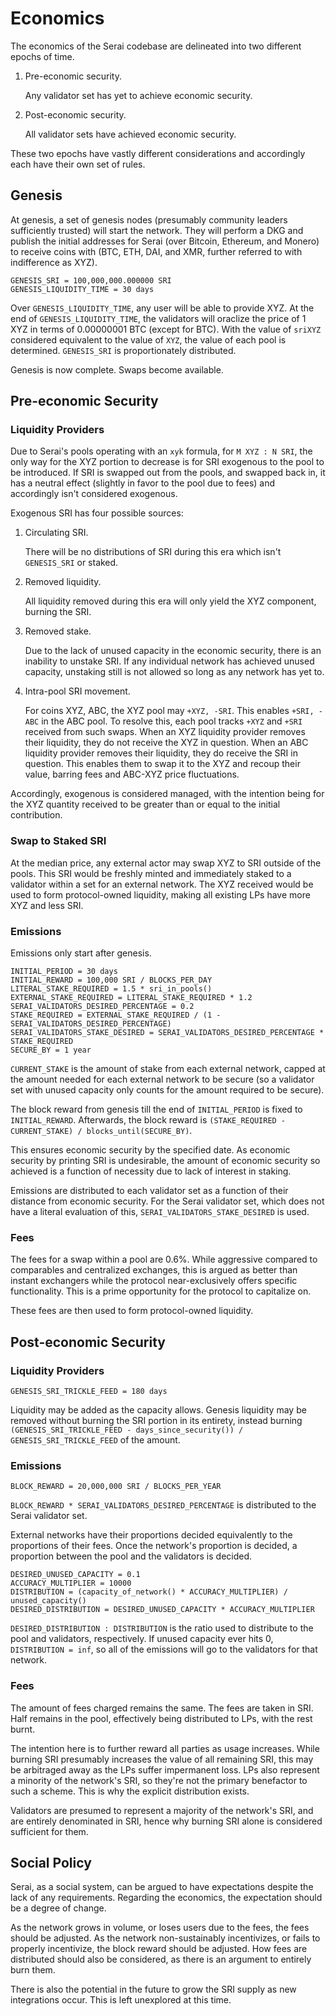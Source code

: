 # Economics

The economics of the Serai codebase are delineated into two different epochs of
time.

1) Pre-economic security.

   Any validator set has yet to achieve economic security.

2) Post-economic security.

    All validator sets have achieved economic security.

These two epochs have vastly different considerations and accordingly each have
their own set of rules.

## Genesis

At genesis, a set of genesis nodes (presumably community leaders sufficiently
trusted) will start the network. They will perform a DKG and publish the initial
addresses for Serai (over Bitcoin, Ethereum, and Monero) to receive coins with
(BTC, ETH, DAI, and XMR, further referred to with indifference as XYZ).

```
GENESIS_SRI = 100,000,000.000000 SRI
GENESIS_LIQUIDITY_TIME = 30 days
```

Over `GENESIS_LIQUIDITY_TIME`, any user will be able to provide XYZ. At the end
of `GENESIS_LIQUIDITY_TIME`, the validators will oraclize the price of 1 XYZ
in terms of 0.00000001 BTC (except for BTC). With the value of `sriXYZ`
considered equivalent to the value of `XYZ`, the value of each pool is
determined. `GENESIS_SRI` is proportionately distributed.

Genesis is now complete. Swaps become available.

## Pre-economic Security

### Liquidity Providers

Due to Serai's pools operating with an `xyk` formula, for `M XYZ : N SRI`, the
only way for the XYZ portion to decrease is for SRI exogenous to the pool to
be introduced. If SRI is swapped out from the pools, and swapped back in, it
has a neutral effect (slightly in favor to the pool due to fees) and accordingly
isn't considered exogenous.

Exogenous SRI has four possible sources:

1) Circulating SRI.

    There will be no distributions of SRI during this era which isn't
    `GENESIS_SRI` or staked.

2) Removed liquidity.

    All liquidity removed during this era will only yield the XYZ component,
    burning the SRI.

3) Removed stake.

    Due to the lack of unused capacity in the economic security, there is an
    inability to unstake SRI. If any individual network has achieved unused
    capacity, unstaking still is not allowed so long as any network has yet to.

4) Intra-pool SRI movement.

    For coins XYZ, ABC, the XYZ pool may `+XYZ, -SRI`. This enables `+SRI, -ABC`
    in the ABC pool. To resolve this, each pool tracks `+XYZ` and `+SRI`
    received from such swaps. When an XYZ liquidity provider removes their
    liquidity, they do not receive the XYZ in question. When an ABC liquidity
    provider removes their liquidity, they do receive the SRI in question. This
    enables them to swap it to the XYZ and recoup their value, barring fees
    and ABC-XYZ price fluctuations.

Accordingly, exogenous is considered managed, with the intention being for the
XYZ quantity received to be greater than or equal to the initial contribution.

### Swap to Staked SRI

At the median price, any external actor may swap XYZ to SRI outside of the
pools. This SRI would be freshly minted and immediately staked to a validator
within a set for an external network. The XYZ received would be used to form
protocol-owned liquidity, making all existing LPs have more XYZ and less SRI.

### Emissions

Emissions only start after genesis.

```
INITIAL_PERIOD = 30 days
INITIAL_REWARD = 100,000 SRI / BLOCKS_PER_DAY
LITERAL_STAKE_REQUIRED = 1.5 * sri_in_pools()
EXTERNAL_STAKE_REQUIRED = LITERAL_STAKE_REQUIRED * 1.2
SERAI_VALIDATORS_DESIRED_PERCENTAGE = 0.2
STAKE_REQUIRED = EXTERNAL_STAKE_REQUIRED / (1 - SERAI_VALIDATORS_DESIRED_PERCENTAGE)
SERAI_VALIDATORS_STAKE_DESIRED = SERAI_VALIDATORS_DESIRED_PERCENTAGE * STAKE_REQUIRED
SECURE_BY = 1 year
```

`CURRENT_STAKE` is the amount of stake from each external network, capped at the
amount needed for each external network to be secure (so a validator set with
unused capacity only counts for the amount required to be secure).

The block reward from genesis till the end of `INITIAL_PERIOD` is fixed to
`INITIAL_REWARD`. Afterwards, the block reward is
`(STAKE_REQUIRED - CURRENT_STAKE) / blocks_until(SECURE_BY)`.

This ensures economic security by the specified date. As economic security by
printing SRI is undesirable, the amount of economic security so achieved is a
function of necessity due to lack of interest in staking.

Emissions are distributed to each validator set as a function of their distance
from economic security. For the Serai validator set, which does not have a
literal evaluation of this, `SERAI_VALIDATORS_STAKE_DESIRED` is used.

### Fees

The fees for a swap within a pool are 0.6%. While aggressive compared to
comparables and centralized exchanges, this is argued as better than instant
exchangers while the protocol near-exclusively offers specific functionality.
This is a prime opportunity for the protocol to capitalize on.

These fees are then used to form protocol-owned liquidity.

## Post-economic Security

### Liquidity Providers

```
GENESIS_SRI_TRICKLE_FEED = 180 days
```

Liquidity may be added as the capacity allows. Genesis liquidity may be removed
without burning the SRI portion in its entirety, instead burning
`(GENESIS_SRI_TRICKLE_FEED - days_since_security()) / GENESIS_SRI_TRICKLE_FEED`
of the amount.

### Emissions

```
BLOCK_REWARD = 20,000,000 SRI / BLOCKS_PER_YEAR
```

`BLOCK_REWARD * SERAI_VALIDATORS_DESIRED_PERCENTAGE` is distributed to the Serai
validator set.

External networks have their proportions decided equivalently to the proportions
of their fees. Once the network's proportion is decided, a proportion between
the pool and the validators is decided.

```
DESIRED_UNUSED_CAPACITY = 0.1
ACCURACY_MULTIPLIER = 10000
DISTRIBUTION = (capacity_of_network() * ACCURACY_MULTIPLIER) / unused_capacity()
DESIRED_DISTRIBUTION = DESIRED_UNUSED_CAPACITY * ACCURACY_MULTIPLIER
```

`DESIRED_DISTRIBUTION : DISTRIBUTION` is the ratio used to distribute to the
pool and validators, respectively. If unused capacity ever hits 0,
`DISTRIBUTION = inf`, so all of the emissions will go to the validators for that
network.

### Fees

The amount of fees charged remains the same. The fees are taken in SRI. Half
remains in the pool, effectively being distributed to LPs, with the rest burnt.

The intention here is to further reward all parties as usage increases. While
burning SRI presumably increases the value of all remaining SRI, this may be
arbitraged away as the LPs suffer impermanent loss. LPs also represent a
minority of the network's SRI, so they're not the primary benefactor to such a
scheme. This is why the explicit distribution exists.

Validators are presumed to represent a majority of the network's SRI, and are
entirely denominated in SRI, hence why burning SRI alone is considered
sufficient for them.

## Social Policy

Serai, as a social system, can be argued to have expectations despite the lack
of any requirements. Regarding the economics, the expectation should be a degree
of change.

As the network grows in volume, or loses users due to the fees, the fees should
be adjusted. As the network non-sustainably incentivizes, or fails to properly
incentivize, the block reward should be adjusted. How fees are distributed
should also be considered, as there is an argument to entirely burn them.

There is also the potential in the future to grow the SRI supply as new
integrations occur. This is left unexplored at this time.
